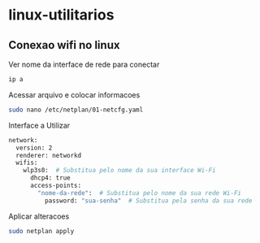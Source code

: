# linux-utilitarios

## Conexao wifi no linux
Ver nome da interface de rede para conectar
```bash
ip a
```
Acessar arquivo e colocar informacoes
```bash
sudo nano /etc/netplan/01-netcfg.yaml
```
Interface a Utilizar
```bash
network:
  version: 2
  renderer: networkd
  wifis:
    wlp3s0:  # Substitua pelo nome da sua interface Wi-Fi
      dhcp4: true
      access-points:
        "nome-da-rede":  # Substitua pelo nome da sua rede Wi-Fi
          password: "sua-senha"  # Substitua pela senha da sua rede
```
Aplicar  alteracoes
```bash
sudo netplan apply
```
